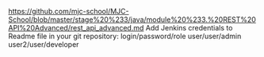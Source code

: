 https://github.com/mjc-school/MJC-School/blob/master/stage%20%233/java/module%20%233.%20REST%20API%20Advanced/rest_api_advanced.md
Add Jenkins credentials to Readme file in your git repository:
login/password/role
user/user/admin
user2/user/developer
